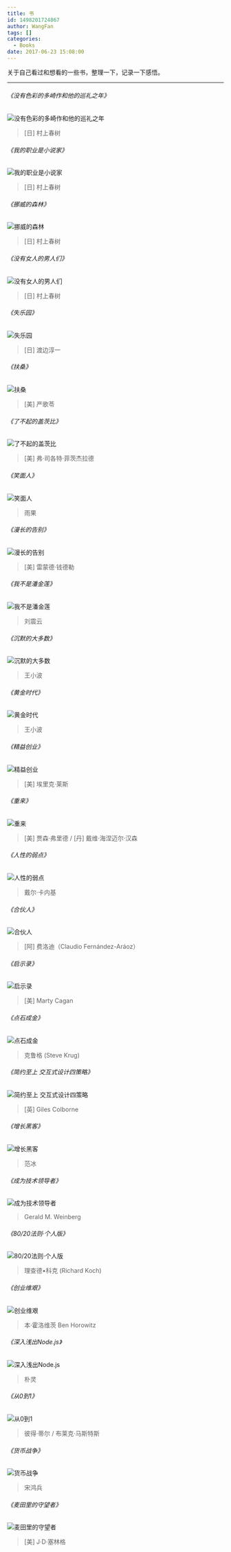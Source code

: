```yaml
---
title: 书
id: 1498201724867
author: WangFan
tags: []
categories:
  - Books
date: 2017-06-23 15:08:00
---
```

关于自己看过和想看的一些书，整理一下，记录一下感悟。
<!--more-->
 
---
###### 《没有色彩的多崎作和他的巡礼之年》
![没有色彩的多崎作和他的巡礼之年](/snaps/pasted-1498202017573.png)
>[日] 村上春树 

###### 《我的职业是小说家》
![我的职业是小说家](/snaps/pasted-1498208204169.png)
>[日] 村上春树 

###### 《挪威的森林》
![挪威的森林](/snaps/pasted-1498208054466.png)
>[日] 村上春树 

###### 《没有女人的男人们》
![没有女人的男人们](/snaps/pasted-1498208120006.png)
>[日] 村上春树 

###### 《失乐园》
![失乐园](/snaps/pasted-1498202159688.png)
>[日] 渡边淳一

###### 《扶桑》
![扶桑](/snaps/pasted-1498206764363.png)
>[美] 严歌苓

###### 《了不起的盖茨比》
![了不起的盖茨比](/snaps/pasted-1498206871469.png)
>[美] 弗·司各特·菲茨杰拉德 

###### 《笑面人》
![笑面人](/snaps/pasted-1498206948433.png)
> 雨果 

###### 《漫长的告别》
![漫长的告别](/snaps/pasted-1498207018253.png)
> [美] 雷蒙德·钱德勒 

###### 《我不是潘金莲》
![我不是潘金莲](/snaps/pasted-1498208313447.png)
> 刘震云 

###### 《沉默的大多数》
![沉默的大多数](/snaps/pasted-1498209282493.png)
> 王小波 

###### 《黄金时代》
![黄金时代](/snaps/pasted-1498209301471.png)
> 王小波 

###### 《精益创业》
![精益创业](/snaps/pasted-1498208692706.png)
>  [美] 埃里克·莱斯 
 
###### 《重来》
![重来](/snaps/pasted-1498208731787.png)
> [美] 贾森·弗里德 / [丹] 戴维·海涅迈尔·汉森 

###### 《人性的弱点》
![人性的弱点](/snaps/pasted-1498208766971.png)
> 戴尔·卡内基 

###### 《合伙人》
![合伙人](/snaps/pasted-1498208791667.png)
> [阿] 费洛迪（Claudio Fernández-Aráoz） 

###### 《启示录》
![启示录](/snaps/pasted-1498208813223.png)
>  [美] Marty Cagan 
 
###### 《点石成金》
![点石成金](/snaps/pasted-1498208838134.png)
> 克鲁格 (Steve Krug) 

###### 《简约至上 交互式设计四策略》
![简约至上 交互式设计四策略](/snaps/pasted-1498208863697.png)
> [英] Giles Colborne 

###### 《增长黑客》
![增长黑客](/snaps/pasted-1498209124020.png)
> 范冰 

###### 《成为技术领导者》
![成为技术领导者](/snaps/pasted-1498208887149.png)
> Gerald M. Weinberg 

###### 《80/20法则·个人版》
![80/20法则·个人版](/snaps/pasted-1498208925579.png)
> 理查德•科克 (Richard Koch) 

###### 《创业维艰》
![创业维艰](/snaps/pasted-1498208944304.png)
> 本·霍洛维茨 Ben Horowitz 

###### 《深入浅出Node.js》
![深入浅出Node.js](/snaps/pasted-1498208967525.png)
> 朴灵 

###### 《从0到1》
![从0到1](/snaps/pasted-1498208995022.png)
> 彼得·蒂尔 / 布莱克·马斯特斯 

###### 《货币战争》
![货币战争](/snaps/pasted-1498209019682.png)
> 宋鸿兵 

###### 《麦田里的守望者》
![麦田里的守望者](/snaps/pasted-1498209045281.png)
>  [美] J·D·塞林格 
